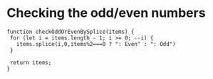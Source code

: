 # Checking the odd/even numbers

```
function checkOddOrEvenBySplice(items) {
 for (let i = items.length - 1; i >= 0; --i) {
   items.splice(i,0,items%2===0 ? ": Even" : ": Odd")
 }

 return items;
}
```